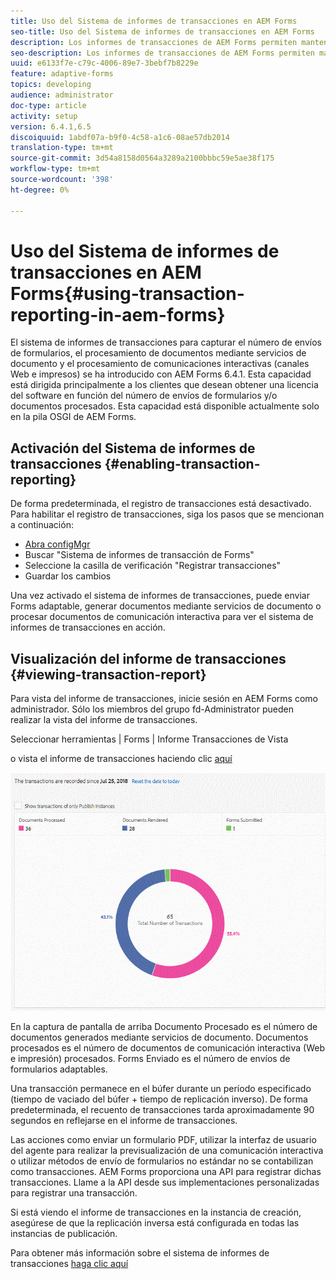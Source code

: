 ```yaml
---
title: Uso del Sistema de informes de transacciones en AEM Forms
seo-title: Uso del Sistema de informes de transacciones en AEM Forms
description: Los informes de transacciones de AEM Forms permiten mantener un recuento de todas las transacciones realizadas desde una fecha especificada en la implementación de AEM Forms.
seo-description: Los informes de transacciones de AEM Forms permiten mantener un recuento de todas las transacciones realizadas desde una fecha especificada en la implementación de AEM Forms.
uuid: e6133f7e-c79c-4006-89e7-3bebf7b8229e
feature: adaptive-forms
topics: developing
audience: administrator
doc-type: article
activity: setup
version: 6.4.1,6.5
discoiquuid: 1abdf07a-b9f0-4c58-a1c6-08ae57db2014
translation-type: tm+mt
source-git-commit: 3d54a8158d0564a3289a2100bbbc59e5ae38f175
workflow-type: tm+mt
source-wordcount: '398'
ht-degree: 0%

---
```



# Uso del Sistema de informes de transacciones en AEM Forms{#using-transaction-reporting-in-aem-forms}

El sistema de informes de transacciones para capturar el número de envíos de formularios, el procesamiento de documentos mediante servicios de documento y el procesamiento de comunicaciones interactivas (canales Web e impresos) se ha introducido con AEM Forms 6.4.1. Esta capacidad está dirigida principalmente a los clientes que desean obtener una licencia del software en función del número de envíos de formularios y/o documentos procesados. Esta capacidad está disponible actualmente solo en la pila OSGI de AEM Forms.

## Activación del Sistema de informes de transacciones {#enabling-transaction-reporting}

De forma predeterminada, el registro de transacciones está desactivado. Para habilitar el registro de transacciones, siga los pasos que se mencionan a continuación:

* [Abra configMgr](http://localhost:4502/system/console/configMgr)
* Buscar &quot;Sistema de informes de transacción de Forms&quot;
* Seleccione la casilla de verificación &quot;Registrar transacciones&quot;
* Guardar los cambios

Una vez activado el sistema de informes de transacciones, puede enviar Forms adaptable, generar documentos mediante servicios de documento o procesar documentos de comunicación interactiva para ver el sistema de informes de transacciones en acción.

## Visualización del informe de transacciones {#viewing-transaction-report}

Para vista del informe de transacciones, inicie sesión en AEM Forms como administrador. Sólo los miembros del grupo fd-Administrator pueden realizar la vista del informe de transacciones.

Seleccionar herramientas | Forms | Informe Transacciones de Vista

o vista el informe de transacciones haciendo clic [aquí](http://localhost:4502/mnt/overlay/fd/transaction/gui/content/report.html)

![TransctionReporting](assets/transactionreporting.gif)

En la captura de pantalla de arriba Documento Procesado es el número de documentos generados mediante servicios de documento. Documentos procesados es el número de documentos de comunicación interactiva (Web e impresión) procesados. Forms Enviado es el número de envíos de formularios adaptables.

Una transacción permanece en el búfer durante un período especificado (tiempo de vaciado del búfer + tiempo de replicación inverso). De forma predeterminada, el recuento de transacciones tarda aproximadamente 90 segundos en reflejarse en el informe de transacciones.

Las acciones como enviar un formulario PDF, utilizar la interfaz de usuario del agente para realizar la previsualización de una comunicación interactiva o utilizar métodos de envío de formularios no estándar no se contabilizan como transacciones. AEM Forms proporciona una API para registrar dichas transacciones. Llame a la API desde sus implementaciones personalizadas para registrar una transacción.

Si está viendo el informe de transacciones en la instancia de creación, asegúrese de que la replicación inversa está configurada en todas las instancias de publicación.

Para obtener más información sobre el sistema de informes de transacciones [haga clic aquí](https://helpx.adobe.com/experience-manager/6-4/forms/using/transaction-reports-overview.html)

